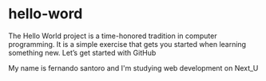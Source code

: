 # hello-word
The Hello World project is a time-honored tradition in computer programming. It is a simple exercise that gets you started when learning something new. Let’s get started with GitHub


My name is fernando santoro and I'm studying web development on Next_U
